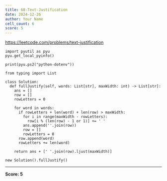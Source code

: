 ```yaml
---
title: 68-Text-Justification
date: 2024-12-26
author: Your Name
cell_count: 6
score: 5
---
```


https://leetcode.com/problems/text-justification


```
import pyutil as pyu
pyu.get_local_pyinfo()
```


```
print(pyu.ps2("python-dotenv"))
```


```
from typing import List
```


```
class Solution:
  def fullJustify(self, words: List[str], maxWidth: int) -> List[str]:
    ans = []
    row = []
    rowLetters = 0

    for word in words:
      if rowLetters + len(word) + len(row) > maxWidth:
        for i in range(maxWidth - rowLetters):
          row[i % (len(row) - 1 or 1)] += ' '
        ans.append(''.join(row))
        row = []
        rowLetters = 0
      row.append(word)
      rowLetters += len(word)

    return ans + [' '.join(row).ljust(maxWidth)]
```


```
new Solution().fullJustify()
```


---
**Score: 5**